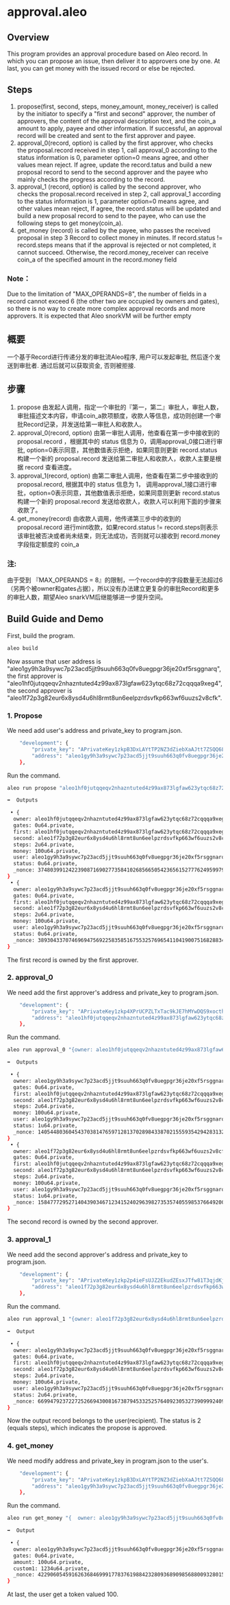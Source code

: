 # approval.aleo

## Overview
This program provides an approval procedure based on Aleo record. In which you can propose an issue, then deliver it to approvers one by one. At last, you can get money with the issued record or else be rejected.

## Steps
1. propose(first, second, steps, money_amount, money_receiver) is called by the initiator to specify a "first and second" approver, the number of approvers, the content of the approval description text, and the coin_a amount to apply, payee and other information. If successful, an approval record will be created and sent to the first approver and payee.
2. approval_0(record, option) is called by the first approver, who checks the proposal.record received in step 1, call approval_0 according to the status information is 0, parameter option=0 means agree, and other values mean reject. If agree, update the record.tatus and build a new proposal record to send to the second approver and the payee who mainly checks the progress according to the record.
3. approval_1 (record, option) is called by the second approver, who checks the proposal.record received in step 2, call approval_1 according to the status information is 1, parameter option=0 means agree, and other values mean reject, If agree, the record.status will be updated and  build a new proposal record to send to the payee, who can use the following steps to get money(coin_a).
4. get_money (record) is called by the payee, who passes the received proposal in step 3 Record to collect money in minutes. If record.status != record.steps means that if the approval is rejected or not completed, it cannot succeed. Otherwise, the record.money_receiver can receive coin_a of the specified amount in the record.money field

### Note：
Due to the limitation of "MAX_OPERANDS=8", the number of fields in a record cannot exceed 6 (the other two are occupied by owners and gates), so there is no way to create more complex approval records and more approvers. It is expected that Aleo snorkVM will be further empty


## 概要
一个基于Record进行传递分发的审批流Aleo程序, 用户可以发起审批, 然后逐个发送到审批者. 通过后就可以获取资金, 否则被拒接.

## 步骤
  1. propose 由发起人调用，指定一个审批的『第一，第二』审批人，审批人数，审批描述文本内容，申请coin_a款项额度，收款人等信息，成功则创建一个审批Record记录，并发送给第一审批人和收款人。
  2. approval_0(record, option) 由第一审批人调用，他查看在第一步中接收到的 proposal.record ，根据其中的 status 信息为 0，调用approval_0接口进行审批, option=0表示同意，其他数值表示拒绝，如果同意则更新 record.status 构建一个新的 proposal.record 发送给第二审批人和收款人，收款人主要是根据 record 查看进度。
  3. approval_1(record, option) 由第二审批人调用，他查看在第二步中接收到的 proposal.record, 根据其中的 status 信息为 1， 调用approval_1接口进行审批，option=0表示同意，其他数值表示拒绝，如果同意则更新 record.status 构建一个新的 proposal.record 发送给收款人，收款人可以利用下面的步骤来收款了。
  4. get_money(record) 由收款人调用，他传递第三步中的收到的 proposal.record 进行mint收款，如果record.status != record.steps则表示该审批被否决或者尚未结束，则无法成功，否则就可以接收到 record.money 字段指定额度的 coin_a
  
### 注:
   由于受到 『MAX_OPERANDS = 8』的限制，一个record中的字段数量无法超过6（另两个被owner和gates占据），所以没有办法建立更复杂的审批Record和更多的审批人数，期望Aleo snarkVM后继能够进一步提升空间。

## Build Guide and Demo
First, build the program.
```bash
aleo build
```

Now assume that user address is "aleo1gy9h3a9sywc7p23acd5jjt9suuh663q0fv8uegpgr36je20xf5rsggnarq",
the first approver is "aleo1hf0jutqqeqv2nhazntuted4z99ax873lgfaw623ytqc68z72cqqqa9xeg4",
the second approver is "aleo1f72p3g82eur6x8ysd4u6hl8rmt8un6eelpzrdsvfkp663wf6uuzs2v8cfk".

### 1. Propose 
We need add user's address and private_key to program.json.
```bash
    "development": {
        "private_key": "APrivateKey1zkpB3DxLAYtTP2NZ3dZiebXaAJtt7ZSQQ6LMEhVyKy2ynVH",
        "address": "aleo1gy9h3a9sywc7p23acd5jjt9suuh663q0fv8uegpgr36je20xf5rsggnarq"
    },
```
Run the command.
```bash
aleo run propose "aleo1hf0jutqqeqv2nhazntuted4z99ax873lgfaw623ytqc68z72cqqqa9xeg4" "aleo1f72p3g82eur6x8ysd4u6hl8rmt8un6eelpzrdsvfkp663wf6uuzs2v8cfk" 2u64 100u64 "aleo1gy9h3a9sywc7p23acd5jjt9suuh663q0fv8uegpgr36je20xf5rsggnarq"

➡️  Outputs

 • {
  owner: aleo1hf0jutqqeqv2nhazntuted4z99ax873lgfaw623ytqc68z72cqqqa9xeg4.private,
  gates: 0u64.private,
  first: aleo1hf0jutqqeqv2nhazntuted4z99ax873lgfaw623ytqc68z72cqqqa9xeg4.private,
  second: aleo1f72p3g82eur6x8ysd4u6hl8rmt8un6eelpzrdsvfkp663wf6uuzs2v8cfk.private,
  steps: 2u64.private,
  money: 100u64.private,
  user: aleo1gy9h3a9sywc7p23acd5jjt9suuh663q0fv8uegpgr36je20xf5rsggnarq.private,
  status: 0u64.private,
  _nonce: 3748039912422390871690277358410268566505423656152777624959979017988490974585group.public
}
 • {
  owner: aleo1gy9h3a9sywc7p23acd5jjt9suuh663q0fv8uegpgr36je20xf5rsggnarq.private,
  gates: 0u64.private,
  first: aleo1hf0jutqqeqv2nhazntuted4z99ax873lgfaw623ytqc68z72cqqqa9xeg4.private,
  second: aleo1f72p3g82eur6x8ysd4u6hl8rmt8un6eelpzrdsvfkp663wf6uuzs2v8cfk.private,
  steps: 2u64.private,
  money: 100u64.private,
  user: aleo1gy9h3a9sywc7p23acd5jjt9suuh663q0fv8uegpgr36je20xf5rsggnarq.private,
  status: 0u64.private,
  _nonce: 3893043370746969475692258358516755325769654110419007516828834432369957061053group.public
}
```

The first record is owned by the first approver.

### 2. approval_0
We need add the first approver's address and private_key to program.json.
```bash
    "development": {
        "private_key": "APrivateKey1zkp4XPrUCPZLTxTac9kJE7hMYwDQS9xocthq77EkKtsv3sY",
        "address": "aleo1hf0jutqqeqv2nhazntuted4z99ax873lgfaw623ytqc68z72cqqqa9xeg4"
    },
```
Run the command.

```bash
aleo run approval_0 "{owner: aleo1hf0jutqqeqv2nhazntuted4z99ax873lgfaw623ytqc68z72cqqqa9xeg4.private, gates:0u64.private, first:aleo1hf0jutqqeqv2nhazntuted4z99ax873lgfaw623ytqc68z72cqqqa9xeg4.private,second: aleo1f72p3g82eur6x8ysd4u6hl8rmt8un6eelpzrdsvfkp663wf6uuzs2v8cfk.private,steps: 2u64.private,money: 100u64.private,user:aleo1gy9h3a9sywc7p23acd5jjt9suuh663q0fv8uegpgr36je20xf5rsggnarq.private,status: 0u64.private,_nonce:3748039912422390871690277358410268566505423656152777624959979017988490974585group.public}" 0u64

➡️  Outputs

 • {
  owner: aleo1gy9h3a9sywc7p23acd5jjt9suuh663q0fv8uegpgr36je20xf5rsggnarq.private,
  gates: 0u64.private,
  first: aleo1hf0jutqqeqv2nhazntuted4z99ax873lgfaw623ytqc68z72cqqqa9xeg4.private,
  second: aleo1f72p3g82eur6x8ysd4u6hl8rmt8un6eelpzrdsvfkp663wf6uuzs2v8cfk.private,
  steps: 2u64.private,
  money: 100u64.private,
  user: aleo1gy9h3a9sywc7p23acd5jjt9suuh663q0fv8uegpgr36je20xf5rsggnarq.private,
  status: 1u64.private,
  _nonce: 1405448036045437038147659712813702898433870215559354294283132352108474803802group.public
}
 • {
  owner: aleo1f72p3g82eur6x8ysd4u6hl8rmt8un6eelpzrdsvfkp663wf6uuzs2v8cfk.private,
  gates: 0u64.private,
  first: aleo1hf0jutqqeqv2nhazntuted4z99ax873lgfaw623ytqc68z72cqqqa9xeg4.private,
  second: aleo1f72p3g82eur6x8ysd4u6hl8rmt8un6eelpzrdsvfkp663wf6uuzs2v8cfk.private,
  steps: 2u64.private,
  money: 100u64.private,
  user: aleo1gy9h3a9sywc7p23acd5jjt9suuh663q0fv8uegpgr36je20xf5rsggnarq.private,
  status: 1u64.private,
  _nonce: 1584777295271404390346712341524029639827353574055985376649200581200193402648group.public
}
```

The second record is owned by the second approver.

### 3. approval_1
We need add the second approver's address and private_key to program.json.
```bash
    "development": {
        "private_key": "APrivateKey1zkp2p4ieFsUJZ2EkudZEsxJTfw81T3qjdKjdbdWcJWKXapG",
        "address": "aleo1f72p3g82eur6x8ysd4u6hl8rmt8un6eelpzrdsvfkp663wf6uuzs2v8cfk"
    },
```
Run the command.

```bash
aleo run approval_1 "{owner: aleo1f72p3g82eur6x8ysd4u6hl8rmt8un6eelpzrdsvfkp663wf6uuzs2v8cfk.private, gates: 0u64.private, first:aleo1hf0jutqqeqv2nhazntuted4z99ax873lgfaw623ytqc68z72cqqqa9xeg4.private,second:aleo1f72p3g82eur6x8ysd4u6hl8rmt8un6eelpzrdsvfkp663wf6uuzs2v8cfk.private, steps: 2u64.private, money: 100u64.private, user: aleo1gy9h3a9sywc7p23acd5jjt9suuh663q0fv8uegpgr36je20xf5rsggnarq.private, status: 1u64.private,  _nonce: 1584777295271404390346712341524029639827353574055985376649200581200193402648group.public}" 0u64

➡️  Output

 • {
  owner: aleo1gy9h3a9sywc7p23acd5jjt9suuh663q0fv8uegpgr36je20xf5rsggnarq.private,
  gates: 0u64.private,
  first: aleo1hf0jutqqeqv2nhazntuted4z99ax873lgfaw623ytqc68z72cqqqa9xeg4.private,
  second: aleo1f72p3g82eur6x8ysd4u6hl8rmt8un6eelpzrdsvfkp663wf6uuzs2v8cfk.private,
  steps: 2u64.private,
  money: 100u64.private,
  user: aleo1gy9h3a9sywc7p23acd5jjt9suuh663q0fv8uegpgr36je20xf5rsggnarq.private,
  status: 2u64.private,
  _nonce: 6699479237227252669430081673879453325257640923053273909992409020631904897419group.public
}
```

Now the output record belongs to the user(recipient). The status is 2 (equals steps), which indicates the propose is approved.

### 4. get_money
We need modify address and private_key in program.json to the user's.
```bash
    "development": {
        "private_key": "APrivateKey1zkpB3DxLAYtTP2NZ3dZiebXaAJtt7ZSQQ6LMEhVyKy2ynVH",
        "address": "aleo1gy9h3a9sywc7p23acd5jjt9suuh663q0fv8uegpgr36je20xf5rsggnarq"
    },
```
Run the command.

```bash
aleo run get_money "{  owner: aleo1gy9h3a9sywc7p23acd5jjt9suuh663q0fv8uegpgr36je20xf5rsggnarq.private, gates: 0u64.private,first:aleo1hf0jutqqeqv2nhazntuted4z99ax873lgfaw623ytqc68z72cqqqa9xeg4.private,second: aleo1f72p3g82eur6x8ysd4u6hl8rmt8un6eelpzrdsvfkp663wf6uuzs2v8cfk.private,steps:2u64.private,money: 100u64.private,user:aleo1gy9h3a9sywc7p23acd5jjt9suuh663q0fv8uegpgr36je20xf5rsggnarq.private,status: 2u64.private,_nonce:6699479237227252669430081673879453325257640923053273909992409020631904897419group.public}"

➡️  Output

 • {
  owner: aleo1gy9h3a9sywc7p23acd5jjt9suuh663q0fv8uegpgr36je20xf5rsggnarq.private,
  gates: 0u64.private,
  amount: 100u64.private,
  custom1: 1234u64.private,
  _nonce: 4229060545916263684699917783761988423280936890985688009328015233539612670151group.public
}
```
At last, the user get a token valued 100.
